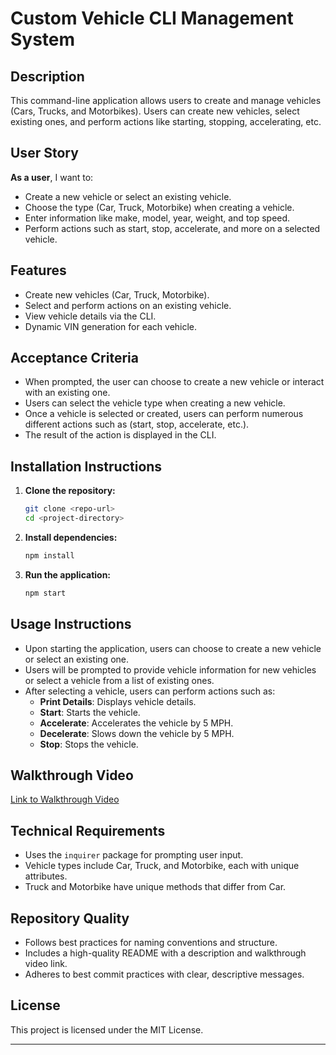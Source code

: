 # Custom Vehicle CLI Management System

## Description
This command-line application allows users to create and manage vehicles (Cars, Trucks, and Motorbikes). Users can create new vehicles, select existing ones, and perform actions like starting, stopping, accelerating, etc.

## User Story
**As a user**, I want to:
- Create a new vehicle or select an existing vehicle.
- Choose the type (Car, Truck, Motorbike) when creating a vehicle.
- Enter information like make, model, year, weight, and top speed.
- Perform actions such as start, stop, accelerate, and more on a selected vehicle.

## Features
- Create new vehicles (Car, Truck, Motorbike).
- Select and perform actions on an existing vehicle.
- View vehicle details via the CLI.
- Dynamic VIN generation for each vehicle.

## Acceptance Criteria
- When prompted, the user can choose to create a new vehicle or interact with an existing one.
- Users can select the vehicle type when creating a new vehicle.
- Once a vehicle is selected or created, users can perform numerous different actions such as (start, stop, accelerate, etc.).
- The result of the action is displayed in the CLI.

## Installation Instructions
1. **Clone the repository:**
   ```bash
   git clone <repo-url>
   cd <project-directory>
   ```

2. **Install dependencies:**
   ```bash
   npm install
   ```

3. **Run the application:**
   ```bash
   npm start
   ```

## Usage Instructions
- Upon starting the application, users can choose to create a new vehicle or select an existing one.
- Users will be prompted to provide vehicle information for new vehicles or select a vehicle from a list of existing ones.
- After selecting a vehicle, users can perform actions such as:
  - **Print Details**: Displays vehicle details.
  - **Start**: Starts the vehicle.
  - **Accelerate**: Accelerates the vehicle by 5 MPH.
  - **Decelerate**: Slows down the vehicle by 5 MPH.
  - **Stop**: Stops the vehicle.

## Walkthrough Video
[Link to Walkthrough Video](#)

## Technical Requirements
- Uses the `inquirer` package for prompting user input.
- Vehicle types include Car, Truck, and Motorbike, each with unique attributes.
- Truck and Motorbike have unique methods that differ from Car.

## Repository Quality
- Follows best practices for naming conventions and structure.
- Includes a high-quality README with a description and walkthrough video link.
- Adheres to best commit practices with clear, descriptive messages.

## License
This project is licensed under the MIT License.

---
